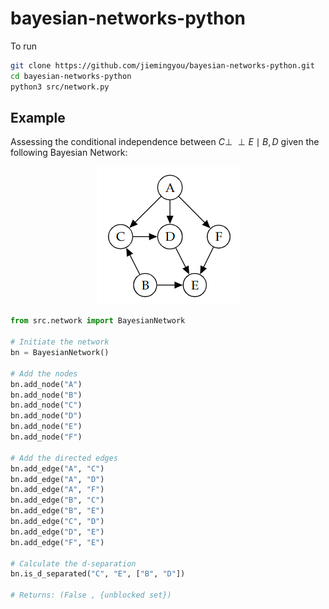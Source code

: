 # bayesian-networks-python

To run

```bash
git clone https://github.com/jiemingyou/bayesian-networks-python.git
cd bayesian-networks-python
python3 src/network.py
```

## Example

Assessing the conditional independence between
$`C \perp \!\!\! \perp E \mid B, D`$ given the following Bayesian Network:

<p align="center">
  <img src="assets/markov.png" />
</p>

```python
from src.network import BayesianNetwork

# Initiate the network
bn = BayesianNetwork()

# Add the nodes
bn.add_node("A")
bn.add_node("B")
bn.add_node("C")
bn.add_node("D")
bn.add_node("E")
bn.add_node("F")

# Add the directed edges
bn.add_edge("A", "C")
bn.add_edge("A", "D")
bn.add_edge("A", "F")
bn.add_edge("B", "C")
bn.add_edge("B", "E")
bn.add_edge("C", "D")
bn.add_edge("D", "E")
bn.add_edge("F", "E")

# Calculate the d-separation
bn.is_d_separated("C", "E", ["B", "D"])

# Returns: (False , {unblocked set})
```
